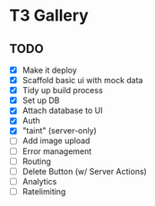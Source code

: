 # T3 Gallery

## TODO

- [x] Make it deploy
- [x] Scaffold basic ui with mock data
- [x] Tidy up build process
- [x] Set up DB
- [x] Attach database to UI
- [x] Auth
- [x] "taint" (server-only)
- [ ] Add image upload
- [ ] Error management
- [ ] Routing
- [ ] Delete Button (w/ Server Actions)
- [ ] Analytics
- [ ] Ratelimiting
